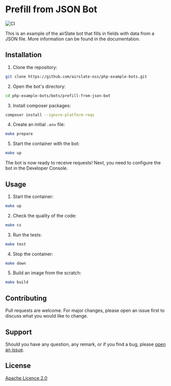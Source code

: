 # Prefill from JSON Bot
![CI](https://github.com/airslate-oss/php-example-bots/actions/workflows/main.yml/badge.svg)

This is an example of the airSlate bot that fills in fields with data from a JSON file. More information can be found in the documentation.

## Installation

1. Clone the repository:

```bash
git clone https://github.com/airslate-oss/php-example-bots.git
```

2. Open the bot's directory:

```bash
cd php-example-bots/bots/prefill-from-json-bot
```

3. Install composer packages:

```bash
composer install --ignore-platform-reqs
```

4. Create an initial `.env` file:

```bash
make prepare
```

5. Start the container with the bot:

```bash
make up
```

The bot is now ready to receive requests! Next, you need to configure the bot in the Developer Console.

## Usage

1. Start the container:

```bash
make up
```

2. Check the quality of the code:

```bash
make cs
```

3. Run the tests:

```bash
make test
```

4. Stop the container:

```bash
make down
```

5. Build an image from the scratch:

```bash
make build
```

## Contributing

Pull requests are welcome. For major changes, please open an issue first
to discuss what you would like to change.

## Support

Should you have any question, any remark, or if you find a bug, please [open an issue](https://github.com/airslate-oss/php-example-bots/issues).

## License

[Apache Licence 2.0](https://choosealicense.com/licenses/apache-2.0/)
